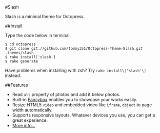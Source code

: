 #Slash

Slash is a minimal theme for Octopress.

##Install

Type the code below in terminal.

	$ cd octopress
	$ git clone git://github.com/tommy351/Octopress-Theme-Slash.git .themes/slash
	$ rake install['slash']
	$ rake generate

Have problems when installing with zsh? Try `rake install\['slash'\]` instead.

##Features

- Read `alt` property of photos and add it below photos.
- Built-in [Fancybox](http://fancyapps.com/fancybox/) enables you to showcase your works easily.
- Resize HTML5 `video` and embedded video like `iframe`, `object` to page width automatically.
- Supports responsive layouts. Whatever devices you use, you can get a great experience.
- [More info…](http://zespia.tw/Octopress-Theme-Slash/)